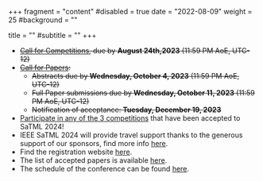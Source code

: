 +++
fragment = "content"
#disabled = true
date = "2022-08-09"
weight = 25
#background = ""

title = ""
#subtitle = ""
+++
* ~~[Call for Competitions](/participate-cfc), due by **August 24th,2023** (11:59 PM AoE, UTC-12)~~
* ~~[Call for Papers](/participate-cfp):~~
  * ~~Abstracts due by **Wednesday, October 4, 2023** (11:59 PM AoE, UTC-12)~~
  * ~~Full Paper​ ​submissions due by **Wednesday, October 11, 2023** (11:59 PM AoE, UTC-12)~~
  * ~~Notification of acceptance: **Tuesday, December 19, 2023**~~
* [Participate in any of the 3 competitions](/participate-competitions) that
  have been accepted to SaTML 2024!
* IEEE SaTML 2024 will provide travel support thanks to the generous support of
  our sponsors, find more info [here](/attend).
* Find the registration website [here](https://web.cvent.com/event/71bd5e3c-76f9-472c-8aea-57e5cf97cdbd/summary).
* The list of accepted papers is available [here](/accepted-papers).
* The schedule of the conference can be found [here](/schedule).